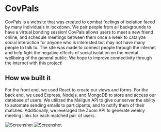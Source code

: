 # CovPals

CovPals is a website that was created to combat feelings of isolation faced by many individuals in lockdown. We pair people from all backgrounds to have a virtual bonding session! CovPals allows users to meet a new friend online, and schedule meetings between them once a week to catalyze social interaction for anyone who is interested but may not have many people to talk to. The site was made to connect people through the internet and help fight the negative effects of social isolation on the mental wellbeing of the general public. We hope to improve connectivity through the internet with this project!

## How we built it
For the front end, we used React to create our views and forms. For the back end, we used Express, Nodejs, and MongoDB to store and access our database of users.
We utilized the Mailgun API to give our server the ability to automate sending emails to participants, and to notify them of their matches. Additionally, we leveraged the Zoom API to generate weekly meeting links for each matched pair of users.

![Screenshot](https://github.com/nikashan02/covpals/blob/master/screenshot1.png?raw=true)
![Screenshot](https://github.com/nikashan02/covpals/blob/master/screenshot2.png?raw=true)
